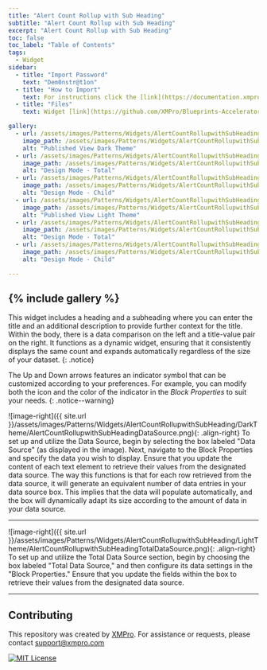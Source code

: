 ```yaml
---
title: "Alert Count Rollup with Sub Heading"
subtitle: "Alert Count Rollup with Sub Heading"
excerpt: "Alert Count Rollup with Sub Heading"
toc: false
toc_label: "Table of Contents"
tags:
  - Widget
sidebar:
  - title: "Import Password"
    text: "Dem0nstr@t1on"
  - title: "How to Import"
    text: For instructions click the [link](https://documentation.xmpro.com/how-tos/apps/manage-widgets#importing-widgets)
  - title: "Files"
    text: Widget [link](https://github.com/XMPro/Blueprints-Accelerators-Patterns/blob/master/Patterns/Widgets/Alert%20Count%20Rollup%20With%20Subheading.xwid)

gallery:
  - url: /assets/images/Patterns/Widgets/AlertCountRollupwithSubHeading/DarkTheme/AlertCountRollupwithSubHeadingPublishedMode.png
    image_path: /assets/images/Patterns/Widgets/AlertCountRollupwithSubHeading/DarkTheme/AlertCountRollupwithSubHeadingPublishedMode.png
    alt: "Published View Dark Theme"
  - url: /assets/images/Patterns/Widgets/AlertCountRollupwithSubHeading/DarkTheme/AlertCountRollupwithSubHeadingDataSource.png
    image_path: /assets/images/Patterns/Widgets/AlertCountRollupwithSubHeading/DarkTheme/AlertCountRollupwithSubHeadingDataSource.png
    alt: "Design Mode - Total"
  - url: /assets/images/Patterns/Widgets/AlertCountRollupwithSubHeading/DarkTheme/AlertCountRollupwithSubHeadingTotalDataSource.png
    image_path: /assets/images/Patterns/Widgets/AlertCountRollupwithSubHeading/DarkTheme/AlertCountRollupwithSubHeadingTotalDataSource.png
    alt: "Design Mode - Child"
  - url: /assets/images/Patterns/Widgets/AlertCountRollupwithSubHeading/LightTheme/AlertCountRollupwithSubHeadingPublishedMode.png
    image_path: /assets/images/Patterns/Widgets/AlertCountRollupwithSubHeading/LightTheme/AlertCountRollupwithSubHeadingPublishedMode.png
    alt: "Published View Light Theme"
  - url: /assets/images/Patterns/Widgets/AlertCountRollupwithSubHeading/LightTheme/AlertCountRollupwithSubHeadingDataSource.png
    image_path: /assets/images/Patterns/Widgets/AlertCountRollupwithSubHeading/LightTheme/AlertCountRollupwithSubHeadingDataSource.png
    alt: "Design Mode - Total"
  - url: /assets/images/Patterns/Widgets/AlertCountRollupwithSubHeading/LightTheme/AlertCountRollupwithSubHeadingTotalDataSource.png
    image_path: /assets/images/Patterns/Widgets/AlertCountRollupwithSubHeading/LightTheme/AlertCountRollupwithSubHeadingTotalDataSource.png
    alt: "Design Mode - Child"

---
```

{% include gallery %}
---

This widget includes a heading and a subheading where you can enter the title and an additional description to provide further context for the title. Within the body, there is a data comparison on the left and a title-value pair on the right. It functions as a dynamic widget, ensuring that it consistently displays the same count and expands automatically regardless of the size of your dataset.
{: .notice}

The Up and Down arrows features an indicator symbol that can be customized according to your preferences. For example, you can modify both the icon and the color of the indicator in the <i>Block Properties</i> to suit your needs.
{: .notice--warning}

![image-right]({{ site.url }}/assets/images/Patterns/Widgets/AlertCountRollupwithSubHeading/DarkTheme/AlertCountRollupwithSubHeadingDataSource.png){: .align-right}
To set up and utilize the Data Source, begin by selecting the box labeled "Data Source" (as displayed in the image). Next, navigate to the Block Properties and specify the data you wish to display. Ensure that you update the content of each text element to retrieve their values from the designated data source. The way this functions is that for each row retrieved from the data source, it will generate an equivalent number of data entries in your data source box. This implies that the data will populate automatically, and the box will dynamically adapt its size according to the amount of data in your data source.
<hr />

![image-right]({{ site.url }}/assets/images/Patterns/Widgets/AlertCountRollupwithSubHeading/LightTheme/AlertCountRollupwithSubHeadingTotalDataSource.png){: .align-right}
To set up and utilize the Total Data Source section, begin by choosing the box labeled "Total Data Source," and then configure its data settings in the "Block Properties." Ensure that you update the fields within the box to retrieve their values from the designated data source.

<hr />

## Contributing
This repository was created by <a href="https://xmpro.com/">XMPro</a>. 
For assistance or requests, please contact <a href="mailto:support@xmpro.com">support@xmpro.com</a>

[![MIT License](https://img.shields.io/badge/License-MIT-green.svg)](https://choosealicense.com/licenses/mit/)
